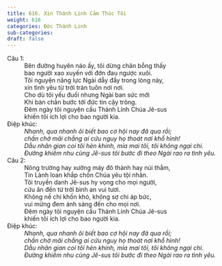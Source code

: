 ```yaml
---
title: 616. Xin Thánh Linh Cảm Thúc Tôi
weight: 616
categories: Đức Thánh Linh
sub-categories: 
draft: false
---
```

<dl><dt>Câu 1:</dt><dd data-verse="1">Bên đường huyên náo ấy, tôi dừng chân bỗng thấy <br/>bao người xao xuyến với đớn đau ngược xuôi. <br/>Tôi nguyện năng lực Ngài dẫy đầy trong lòng này, <br/>xin tình yêu từ trời tràn tuôn nơi nơi. <br/>Cho dù tôi yếu đuối nhưng Ngài ban sức mới <br/>Khi bàn chân bước tới đức tin cậy trông. <br/>Đêm ngày tôi nguyện cầu Thánh Linh Chúa Jê-sus <br/>khiến tôi ích lợi cho bao người kia. </dd><dt>Điệp khúc:</dt><dd data-chorus="1"><em>Nhanh, qua nhanh ôi biết bao cơ hội nay đã qua rồi; <br/>chần chờ mãi chẳng ai cứu nguy họ thoát nơi khổ hình! <br/>Dẫu nhân gian coi tôi hèn khinh, mỉa mai tôi, tôi không ngại chi. <br/>Đường khiêm nhu cùng Jê-sus tôi bước đi theo Ngài rao ra tình yêu. </em></dd><dt>Câu 2:</dt><dd data-verse="2">Nông trường hay xưởng máy đô thành hay núi thẳm, <br/>Tin Lành loan khắp chốn Chúa yêu tội nhân. <br/>Tôi truyền danh Jê-sus hy vọng cho mọi người, <br/>cứu ân đến từ trời bình an vui tươi. <br/>Không nề chi khốn khó, không sợ chi áp bức, <br/>vui mừng đem ánh sáng đến cho mọi nơi. <br/>Đêm ngày tôi nguyện cầu Thánh Linh Chúa Jê-sus <br/>khiến tôi ích lợi cho bao người kia. </dd><dt>Điệp khúc:</dt><dd data-chorus="1"><em>Nhanh, qua nhanh ôi biết bao cơ hội nay đã qua rồi; <br/>chần chờ mãi chẳng ai cứu nguy họ thoát nơi khổ hình! <br/>Dẫu nhân gian coi tôi hèn khinh, mỉa mai tôi, tôi không ngại chi. <br/>Đường khiêm nhu cùng Jê-sus tôi bước đi theo Ngài rao ra tình yêu. </em></dd></dl>
